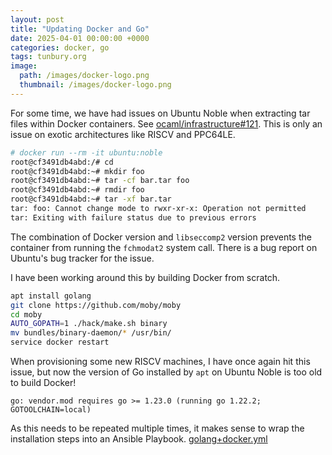 ```yaml
---
layout: post
title: "Updating Docker and Go"
date: 2025-04-01 00:00:00 +0000
categories: docker, go
tags: tunbury.org
image:
  path: /images/docker-logo.png
  thumbnail: /images/docker-logo.png
---
```


For some time, we have had issues on Ubuntu Noble when extracting
tar files within Docker containers. See
[ocaml/infrastructure#121](https://github.com/ocaml/infrastructure/issues/121).
This is only an issue on exotic architectures like RISCV and PPC64LE.

```sh
# docker run --rm -it ubuntu:noble
root@cf3491db4abd:/# cd
root@cf3491db4abd:~# mkdir foo
root@cf3491db4abd:~# tar -cf bar.tar foo
root@cf3491db4abd:~# rmdir foo
root@cf3491db4abd:~# tar -xf bar.tar
tar: foo: Cannot change mode to rwxr-xr-x: Operation not permitted
tar: Exiting with failure status due to previous errors
```

The combination of Docker version and `libseccomp2` version prevents
the container from running the `fchmodat2` system call. There is a
bug report on Ubuntu's bug tracker for the issue.

I have been working around this by building Docker from scratch.

```sh
apt install golang
git clone https://github.com/moby/moby
cd moby
AUTO_GOPATH=1 ./hack/make.sh binary
mv bundles/binary-daemon/* /usr/bin/
service docker restart
```

When provisioning some new RISCV machines, I have once again hit this
issue, but now the version of Go installed by `apt` on Ubuntu Noble is
too old to build Docker!

```
go: vendor.mod requires go >= 1.23.0 (running go 1.22.2; GOTOOLCHAIN=local)
```

As this needs to be repeated multiple times, it makes sense
to wrap the installation steps into an Ansible Playbook.
[golang+docker.yml](https://gist.github.com/mtelvers/ced9d981b9137c491c95780390ce802c)
